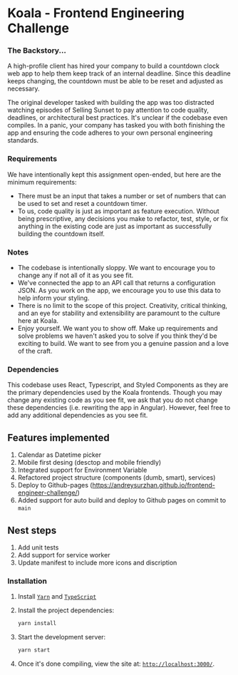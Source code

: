 # Koala - Frontend Engineering Challenge

### The Backstory...
A high-profile client has hired your company to build a countdown clock web app to help them keep track of an internal deadline. Since this deadline keeps changing, the countdown must be able to be reset and adjusted as necessary.

The original developer tasked with building the app was too distracted watching episodes of Selling Sunset to pay attention to code quality, deadlines, or architectural best practices. It's unclear if the codebase even compiles. In a panic, your company has tasked you with both finishing the app and ensuring the code adheres to your own personal engineering standards.

### Requirements
We have intentionally kept this assignment open-ended, but here are the minimum requirements:

- There must be an input that takes a number or set of numbers that can be used to set and reset a countdown timer.
- To us, code quality is just as important as feature execution. Without being prescriptive, any decisions you make to refactor, test, style, or fix anything in the existing code are just as important as successfully building the countdown itself.

### Notes
- The codebase is intentionally sloppy. We want to encourage you to change any if not all of it as you see fit.
- We've connected the app to an API call that returns a configuration JSON. As you work on the app, we encourage you to use this data to help inform your styling.
- There is no limit to the scope of this project. Creativity, critical thinking, and an eye for stability and extensibility are paramount to the culture here at Koala.
- Enjoy yourself. We want you to show off. Make up requirements and solve problems we haven't asked you to solve if you think they'd be exciting to build. We want to see from you a genuine passion and a love of the craft.

### Dependencies
This codebase uses React, Typescript, and Styled Components as they are the primary dependencies used by the Koala frontends. Though you may change any existing code as you see fit, we ask that you do not change these dependencies (i.e. rewriting the app in Angular). However, feel free to add any additional dependencies as you see fit.

## Features implemented
1. Calendar as Datetime picker
1. Mobile first desing (desctop and mobile friendly)
1. Integrated support for Environment Variable
1. Refactored project structure (components (dumb, smart), services)
1. Deploy to Github-pages (https://andreysurzhan.github.io/frontend-engineer-challenge/)
1. Added support for auto build and deploy to Github pages on commit to `main`

## Nest steps
1. Add unit tests
1. Add support for service worker
1. Update manifest to include more icons and discription

### Installation

1. Install [`Yarn`](https://yarnpkg.com/en/) and [`TypeScript`](https://www.typescriptlang.org)

2. Install the project dependencies:

    ```bash
    yarn install
    ```

3. Start the development server:

    ```bash
    yarn start
    ```

4. Once it's done compiling, view the site at: [`http://localhost:3000/`](http://localhost:3000/).
